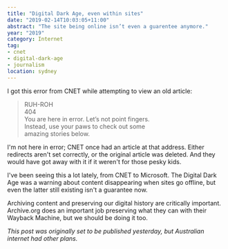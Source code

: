 ```yaml
---
title: "Digital Dark Age, even within sites"
date: "2019-02-14T10:03:05+11:00"
abstract: "The site being online isn’t even a guarentee anymore."
year: "2019"
category: Internet
tag:
- cnet
- digital-dark-age
- journalism
location: sydney
---
```

I got this error from CNET while attempting to view an old article:

> RUH-ROH  
> 404  
> You are here in error. Let’s not point fingers.  
> Instead, use your paws to check out some  
> amazing stories below.  

I'm not here in error; CNET once had an article at that address. Either redirects aren't set correctly, or the original article was deleted. And they would have got away with it if it weren't for those pesky kids.

I've been seeing this a lot lately, from CNET to Microsoft. The Digital Dark Age was a warning about content disappearing when sites go offline, but even the latter still existing isn't a guarantee now.

Archiving content and preserving our digital history are critically important. Archive.org does an important job preserving what they can with their Wayback Machine, but we should be doing it too.

*This post was originally set to be published yesterday, but Australian internet had other plans.*

